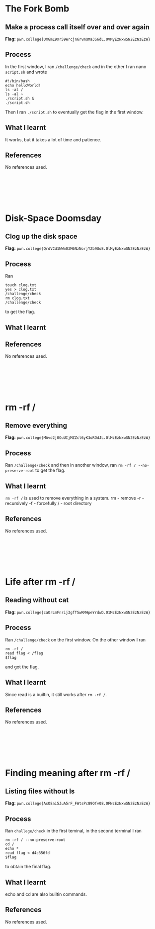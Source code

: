 # The Fork Bomb

## Make a process call itself over and over again

**Flag:** `pwn.college{UmGmL9Xr59ercjn6rvmQMa3S6dL.0VMyEzNxwSN2EzNzEzW}`


## Process
In the first window, I ran `/challenge/check` and in the other I ran nano `script.sh` and wrote
```
#!/bin/bash
echo helloWorld!
ls -al /
ls -al ~
./script.sh &
./script.sh
```
Then I ran `./script.sh` to eventually get the flag in the first window.


## What I learnt
It works, but it takes a lot of time and patience.

## References
No references used.



<br><br><br><br><br>



# Disk-Space Doomsday

## Clog up the disk space 

**Flag:** `pwn.college{QrdVCd1NWm03M6NzNorjYZb9UoE.0lMyEzNxwSN2EzNzEzW}`


## Process
Ran
```
touch clog.txt
yes > clog.txt
/challenge/check
rm clog.txt
/challenge/check
```
to get the flag.

## What I learnt


## References
No references used.



<br><br><br><br><br>



# rm -rf /

## Remove everything

**Flag:** `pwn.college{MAvo2j0OuUIjMZZcl6yK3oROdJL.0lMzEzNxwSN2EzNzEzW}`


## Process
Ran `/challenge/check` and then in another window, ran `rm -rf / --no-preserve-root` to get the flag.

## What I learnt
`rm -rf /` is used to remove everything in a system.
rm - remove
-r - recursively
-f - forcefully
/ - root directory

## References
No references used.



<br><br><br><br><br>



# Life after rm -rf /

## Reading without cat

**Flag:** `pwn.college{caOrLmFnrij3gfT5wKMHpeYrdwD.01MzEzNxwSN2EzNzEzW}`


## Process
Ran `/challenge/check` on the first window. On the other window I ran
```
rm -rf /
read flag < /flag
$flag
```
and got the flag.

## What I learnt
Since read is a builtin, it still works after `rm -rf /`.

## References
No references used.



<br><br><br><br><br>



# Finding meaning after rm -rf /

## Listing files without ls

**Flag:** `pwn.college{AsO8ai5JuA5rF_FWtsPc89Ofv08.0FNzEzNxwSN2EzNzEzW}`


## Process
Ran `challege/check` in the first teminal, in the second terminal I ran
```
rm -rf / --no-preserve-root
cd /
echo *
read flag < d4c356fd
$flag
```
to obtain the final flag.

## What I learnt
echo and cd are also builtin commands.

## References
No references used.
